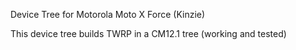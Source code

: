 Device Tree for Motorola Moto X Force (Kinzie) 

This device tree builds TWRP in a CM12.1 tree (working and tested) 





